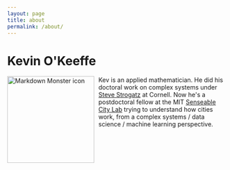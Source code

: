 ```yaml
---
layout: page
title: about
permalink: /about/
---
```


# Kevin O'Keeffe

<img src="/pic.jpg"
     alt="Markdown Monster icon"
     style="float: left; margin-right: 10px;" 
     height="200"
     align = "left"/>

Kev is an applied mathematician. He did his doctoral work on complex systems under [Steve Strogatz](http://www.stevenstrogatz.com/) at Cornell. Now he's a postdoctoral fellow at the MIT [Senseable City Lab](http://senseable.mit.edu/) trying to understand how cities work, from a complex systems / data science / machine learning perspective.
